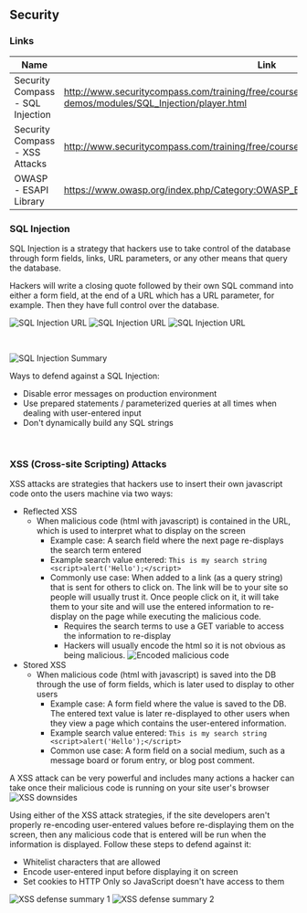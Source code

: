 ## Security

### Links
| Name          | Link                                                            |
|---------------|-----------------------------------------------------------------|
| Security Compass - SQL Injection | http://www.securitycompass.com/training/free/course-demos/modules/SQL_Injection/player.html |
| Security Compass - XSS Attacks | http://www.securitycompass.com/training/free/course-demos/modules/XSS/player.html |
| OWASP - ESAPI Library | https://www.owasp.org/index.php/Category:OWASP_Enterprise_Security_API#tab=Downloads |


### SQL Injection

SQL Injection is a strategy that hackers use to take control of the database through form fields, links, URL parameters, or any other means that query the database.

Hackers will write a closing quote followed by their own SQL command into either a form field, at the end of a URL which has a URL parameter, for example. Then they have full control over the database.

![SQL Injection URL](img/security/sql-injection-url-1.png)
![SQL Injection URL](img/security/sql-injection-url-2.png)
![SQL Injection URL](img/security/sql-injection-url-3.png)

<br>

![SQL Injection Summary](img/security/sql-injection-summary.png)

Ways to defend against a SQL Injection:
  * Disable error messages on production environment
  * Use prepared statements / parameterized queries at all times when dealing with user-entered input
  * Don't dynamically build any SQL strings
  
<br>

### XSS (Cross-site Scripting) Attacks

XSS attacks are strategies that hackers use to insert their own javascript code onto the users machine via two ways:

* Reflected XSS
  * When malicious code (html with javascript) is contained in the URL, which is used to interpret what to display on the screen
    * Example case: A search field where the next page re-displays the search term entered
    * Example search value entered: `This is my search string <script>alert('Hello');</script>`
    * Commonly use case: When added to a link (as a query string) that is sent for others to click on. The link will be to your site so people will usually trust it. Once people click on it, it will take them to your site and will use the entered information to re-display on the page while executing the malicious code.
      * Requires the search terms to use a GET variable to access the information to re-display
      * Hackers will usually encode the html so it is not obvious as being malicious.
      ![Encoded malicious code](img/security/xss-reflected-encoded.png)
* Stored XSS
  * When malicious code (html with javascript) is saved into the DB through the use of form fields, which is later used to display to other users
    * Example case: A form field where the value is saved to the DB. The entered text value is later re-displayed to other users when they view a page which contains the user-entered information.
    * Example search value entered: `This is my search string <script>alert('Hello');</script>`
    * Common use case: A form field on a social medium, such as a message board or forum entry, or blog post comment.

A XSS attack can be very powerful and includes many actions a hacker can take once their malicious code is running on your site user's browser
![XSS downsides](img/security/xss-downsides.png)

Using either of the XSS attack strategies, if the site developers aren't properly re-encoding user-entered values before re-displaying them on the screen, then any malicious code that is entered will be run when the information is displayed. Follow these steps to defend against it:

* Whitelist characters that are allowed
* Encode user-entered input before displaying it on screen
* Set cookies to HTTP Only so JavaScript doesn't have access to them

![XSS defense summary 1](img/security/xss-defense-summary-1.png)
![XSS defense summary 2](img/security/xss-defense-summary-2.png)
